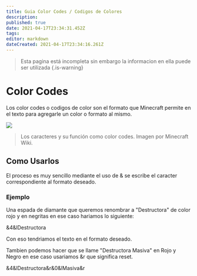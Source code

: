 ```yaml
---
title: Guia Color Codes / Codigos de Colores
description: 
published: true
date: 2021-04-17T23:34:31.452Z
tags: 
editor: markdown
dateCreated: 2021-04-17T23:34:16.261Z
---
```


> Esta pagina está incompleta sin embargo la informacion en ella puede ser utilizada
{.is-warning}

# Color Codes

Los color codes o codigos de color son el formato que Minecraft permite en el texto para agregarle un color o formato al mismo.

![](https://cdn.discordapp.com/attachments/465266020060364803/762071736622514196/Z.png)
> Los caracteres y su función como color codes. Imagen por Minecraft Wiki.


## Como Usarlos

El proceso es muy sencillo mediante el uso de & se escribe el caracter correspondiente al formato deseado.

### Ejemplo

Una espada de diamante que queremos renombrar a "Destructora" de color rojo y en negritas en ese caso hariamos lo siguiente:

&4&lDestructora

Con eso tendriamos el texto en el formato deseado.

Tambien podemos hacer que se llame "Destructora Masiva" en Rojo y Negro en ese caso usariamos &r que significa reset.

&4&lDestructora&r&0&lMasiva&r


